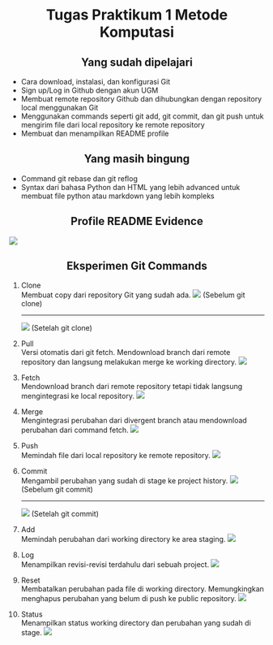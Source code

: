 <h1 align="center">Tugas Praktikum 1 Metode Komputasi</h1>

<h2 align="center">Yang sudah dipelajari</h2>

- Cara download, instalasi, dan konfigurasi Git<br>
- Sign up/Log in Github dengan akun UGM<br>
- Membuat remote repository Github dan dihubungkan dengan repository local menggunakan Git<br>
- Menggunakan commands seperti git add, git commit, dan git push untuk mengirim file dari local repository ke remote repository<br>
- Membuat dan menampilkan README profile<br>

<h2 align="center">Yang masih bingung</h2>

- Command git rebase dan git reflog<br>
- Syntax dari bahasa Python dan HTML yang lebih advanced untuk membuat file python atau markdown yang lebih kompleks<br>

<h2 align="center">Profile README Evidence</h2>
<img src="https://github.com/Eben-Ariesto/Dokumentasi/blob/main/Profile.png">
<br>

<h2 align="center">Eksperimen Git Commands</h2>

1. Clone<br>
    Membuat copy dari repository Git yang sudah ada.
    <img src="https://github.com/Eben-Ariesto/Dokumentasi/blob/main/GitCloneBefore.png">
    (Sebelum git clone)
    <hr>
    <img src="https://github.com/Eben-Ariesto/Dokumentasi/blob/main/GitCloneAfter.png">
    (Setelah git clone)

2. Pull<br>
    Versi otomatis dari git fetch. Mendownload branch dari remote repository dan langsung melakukan merge ke working directory.
    <img src="https://github.com/Eben-Ariesto/Dokumentasi/blob/main/GitPull.png">

3. Fetch<br>
    Mendownload branch dari remote repository tetapi tidak langsung mengintegrasi ke local repository.
    <img src="https://github.com/Eben-Ariesto/Dokumentasi/blob/main/GitFetch.png">

4. Merge<br>
    Mengintegrasi perubahan dari divergent branch atau mendownload perubahan dari command fetch.
    <img src="https://github.com/Eben-Ariesto/Dokumentasi/blob/main/GitMerge.png">

5. Push<br>
    Memindah file dari local repository ke remote repository.
    <img src="https://github.com/Eben-Ariesto/Dokumentasi/blob/main/GitPush.png">

6. Commit<br>
    Mengambil perubahan yang sudah di stage ke project history.
    <img src="https://github.com/Eben-Ariesto/Dokumentasi/blob/main/GitCommitProcess.png">
    (Sebelum git commit)
    <hr>
    <img src="https://github.com/Eben-Ariesto/Dokumentasi/blob/main/GitCommitDone.png">
    (Setelah git commit)

7. Add<br>
    Memindah perubahan dari working directory ke area staging.
    <img src="https://github.com/Eben-Ariesto/Dokumentasi/blob/main/GitAdd.png">

8. Log<br>
    Menampilkan revisi-revisi terdahulu dari sebuah project.
    <img src="https://github.com/Eben-Ariesto/Dokumentasi/blob/main/GitLog.png">

9. Reset<br>
    Membatalkan perubahan pada file di working directory. Memungkingkan menghapus perubahan yang belum di push ke public repository.
    <img src="https://github.com/Eben-Ariesto/Dokumentasi/blob/main/GitReset.png">

10. Status<br>
    Menampilkan status working directory dan perubahan yang sudah di stage.
    <img src="https://github.com/Eben-Ariesto/Dokumentasi/blob/main/GitStatus.png">
